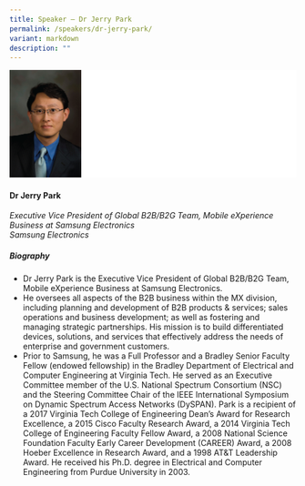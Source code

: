 ```yaml
---
title: Speaker – Dr Jerry Park
permalink: /speakers/dr-jerry-park/
variant: markdown
description: ""
---
```

![](/images/2024%20speakers/Jerry_Park.png)

#### **Dr Jerry Park**

*Executive Vice President of Global B2B/B2G Team, Mobile eXperience Business at Samsung Electronics <br>
Samsung Electronics*


##### **Biography**
* Dr Jerry Park is the Executive Vice President of Global B2B/B2G Team, Mobile eXperience Business at Samsung Electronics.
* He oversees all aspects of the B2B business within the MX division, including planning and development of B2B products &amp; services; sales operations and business development; as well as fostering and managing strategic partnerships.  His mission is to build differentiated devices, solutions, and services that effectively address the needs of enterprise and government customers.     
* Prior to Samsung, he was a Full Professor and a Bradley Senior Faculty Fellow (endowed fellowship) in the Bradley Department of Electrical and Computer Engineering at Virginia Tech. He served as an Executive Committee member of the U.S. National Spectrum Consortium (NSC)  and the Steering Committee Chair of the IEEE International Symposium on Dynamic Spectrum Access Networks (DySPAN). Park is a recipient of a 2017 Virginia Tech College of Engineering Dean’s Award for Research Excellence, a 2015 Cisco Faculty Research Award, a 2014 Virginia Tech College of Engineering Faculty Fellow Award, a 2008 National Science Foundation Faculty Early Career Development (CAREER) Award, a 2008 Hoeber Excellence in Research Award, and a 1998 AT&amp;T Leadership Award.  He received his Ph.D. degree in Electrical and Computer Engineering from Purdue University in 2003.